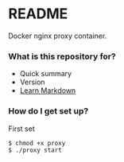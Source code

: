 # README #

Docker nginx proxy container.

### What is this repository for? ###

* Quick summary
* Version
* [Learn Markdown](https://bitbucket.org/tutorials/markdowndemo)

### How do I get set up? ###
First set

    $ chmod +x proxy
    $ ./proxy start